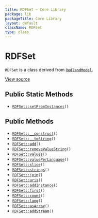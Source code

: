 ```yaml
---
title: RDFSet — Core Library
package: lib
packageTitle: Core Library
layout: default
className: RDFSet
type: class
---
```


# RDFSet

<code>RDFSet</code> is a class derived from <code><a href="RedlandModel">RedlandModel</a></code>.

<a href="https://github.com/eregansu/lib/blob/master/rdf/redland.php">View source</a>

## Public Static Methods

* <code><a href="RDFSet%3A%3AsetFromInstances">RDFSet::setFromInstances</a>()</code>

## Public Methods

* <code><a href="RDFSet%3A%3A__construct">RDFSet::__construct</a>()</code>
* <code><a href="RDFSet%3A%3A__toString">RDFSet::__toString</a>()</code>
* <code><a href="RDFSet%3A%3Aadd">RDFSet::add</a>()</code>
* <code><a href="RDFSet%3A%3AremoveValueString">RDFSet::removeValueString</a>()</code>
* <code><a href="RDFSet%3A%3Avalues">RDFSet::values</a>()</code>
* <code><a href="RDFSet%3A%3AvaluePerLanguage">RDFSet::valuePerLanguage</a>()</code>
* <code><a href="RDFSet%3A%3Aslice">RDFSet::slice</a>()</code>
* <code><a href="RDFSet%3A%3Astrings">RDFSet::strings</a>()</code>
* <code><a href="RDFSet%3A%3Ajoin">RDFSet::join</a>()</code>
* <code><a href="RDFSet%3A%3Auris">RDFSet::uris</a>()</code>
* <code><a href="RDFSet%3A%3AaddInstance">RDFSet::addInstance</a>()</code>
* <code><a href="RDFSet%3A%3Afirst">RDFSet::first</a>()</code>
* <code><a href="RDFSet%3A%3Acount">RDFSet::count</a>()</code>
* <code><a href="RDFSet%3A%3Alang">RDFSet::lang</a>()</code>
* <code><a href="RDFSet%3A%3AasArray">RDFSet::asArray</a>()</code>
* <code><a href="RDFSet%3A%3AaddStream">RDFSet::addStream</a>()</code>


